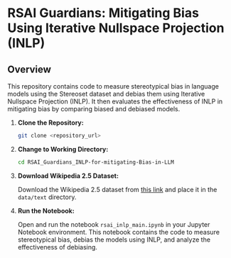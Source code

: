 # RSAI Guardians: Mitigating Bias Using Iterative Nullspace Projection (INLP)

## Overview

This repository contains code to measure stereotypical bias in language models using the Stereoset dataset and debias them using Iterative Nullspace Projection (INLP). It then evaluates the effectiveness of INLP in mitigating bias by comparing biased and debiased models.

1. **Clone the Repository:**

    ```bash
    git clone <repository_url>
    ```

2. **Change to Working Directory:**

    ```bash
    cd RSAI_Guardians_INLP-for-mitigating-Bias-in-LLM
    ```

3. **Download Wikipedia 2.5 Dataset:**

    Download the Wikipedia 2.5 dataset from [this link](https://drive.google.com/file/d/1JSlm8MYDbNjpMPnKbb91T-xZnlWAZmZl/view?usp=sharing) and place it in the `data/text` directory.

4. **Run the Notebook:**

    Open and run the notebook `rsai_inlp_main.ipynb` in your Jupyter Notebook environment. This notebook contains the code to measure stereotypical bias, debias the models using INLP, and analyze the effectiveness of debiasing.
